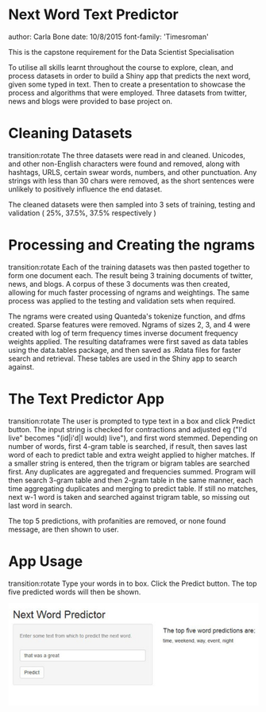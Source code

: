 Next Word Text Predictor
========================================================
author: Carla Bone
date: 10/8/2015
font-family: 'Timesroman'

This is the capstone requirement for the Data Scientist Specialisation

To utilise all skills learnt throughout the course to explore, 
clean, and process datasets in order to build a Shiny app that 
predicts the next word, given some typed in text. Then to create
a presentation to showcase the process and algorithms that
were employed.  Three datasets from twitter, news and blogs were
provided to base project on.

Cleaning Datasets
========================================================  
transition:rotate
The three datasets were read in and cleaned. Unicodes, and other non-English
characters were found and removed, along with hashtags, URLS, certain 
swear words, numbers, and other punctuation.  Any strings with less 
than 30 chars were removed, as the short sentences were unlikely to 
positively influence the end dataset. 

The cleaned datasets were then sampled into 3 sets of training, testing
and validation ( 25%, 37.5%, 37.5% respectively ) 


Processing and Creating the ngrams
========================================================
transition:rotate
Each of the training datasets was then pasted together to 
form one document each. The result being 3 training documents of twitter,
news, and blogs. A corpus of these 3 documents was then created, allowing
for much faster processing of ngrams and weightings.  The same process was 
applied to the testing and validation sets when required.

The ngrams were created using Quanteda's tokenize function, and dfms created.
Sparse features were removed. Ngrams of sizes 2, 3, and 4 were created with 
log of term frequency times inverse document frequency weights applied. The 
resulting dataframes were first saved as data tables using the data.tables 
package, and then saved as .Rdata files for faster search and retrieval. 
These tables are used in the Shiny app to search against.

The Text Predictor App
========================================================
transition:rotate 
The user is prompted to type text in a box and click Predict button.  The input 
string is checked for contractions and adjusted eg ("I'd live" becomes 
"(id|i'd|I would) live"), and first word stemmed.  Depending on number of words, 
first 4-gram table is searched,  if result, then saves last word of each to predict
table and extra weight applied to higher matches. If a smaller string is entered, 
then the trigram or bigram tables are searched first.  Any duplicates are aggregated 
and frequencies summed. Program will then search 3-gram table and then 2-gram table 
in the same manner, each time aggregating duplicates and merging to predict table. 
If still no matches, next w-1 word is taken and searched against trigram table, so 
missing out last word in search.

The top 5 predictions, with profanities are removed, or none found message, 
are then shown to user.

App Usage
========================================================
transition:rotate
Type your words in to box.
Click the Predict button.
The top five predicted words will then be shown.

![screen shot](textpredictor-figure/ss1.jpg)
